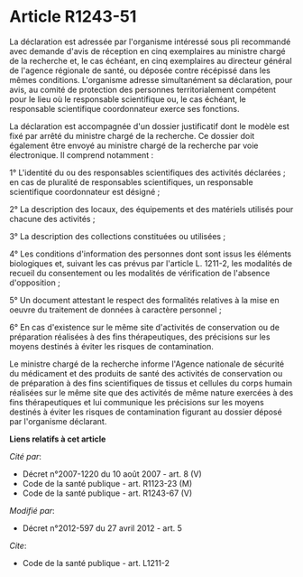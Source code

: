 # Article R1243-51

La déclaration est adressée par l'organisme intéressé sous pli recommandé avec demande d'avis de réception en cinq
exemplaires au ministre chargé de la recherche et, le cas échéant, en cinq exemplaires au directeur général de l'agence
régionale de santé, ou déposée contre récépissé dans les mêmes conditions. L'organisme adresse simultanément sa déclaration,
pour avis, au comité de protection des personnes territorialement compétent pour le lieu où le responsable scientifique ou,
le cas échéant, le responsable scientifique coordonnateur exerce ses fonctions. 

La déclaration est accompagnée d'un dossier justificatif dont le modèle est fixé par arrêté du ministre chargé de la
recherche. Ce dossier doit également être envoyé au ministre chargé de la recherche par voie électronique. Il comprend
notamment : 

1° L'identité du ou des responsables scientifiques des activités déclarées ; en cas de pluralité de responsables
scientifiques, un responsable scientifique coordonnateur est désigné ; 

2° La description des locaux, des équipements et des matériels utilisés pour chacune des activités ; 

3° La description des collections constituées ou utilisées ; 

4° Les conditions d'information des personnes dont sont issus les éléments biologiques et, suivant les cas prévus par
l'article L. 1211-2, les modalités de recueil du consentement ou les modalités de vérification de l'absence d'opposition ; 

5° Un document attestant le respect des formalités relatives à la mise en oeuvre du traitement de données à caractère
personnel ; 

6° En cas d'existence sur le même site d'activités de conservation ou de préparation réalisées à des fins thérapeutiques, des
précisions sur les moyens destinés à éviter les risques de contamination. 

Le ministre chargé de la recherche informe l'Agence nationale de sécurité du médicament et des produits de santé des
activités de conservation ou de préparation à des fins scientifiques de tissus et cellules du corps humain réalisées sur le
même site que des activités de même nature exercées à des fins thérapeutiques et lui communique les précisions sur les moyens
destinés à éviter les risques de contamination figurant au dossier déposé par l'organisme déclarant.

**Liens relatifs à cet article**

_Cité par_:

  - Décret n°2007-1220 du 10 août 2007 - art. 8 (V)
  - Code de la santé publique - art. R1123-23 (M)
  - Code de la santé publique - art. R1243-67 (V)

_Modifié par_:

  - Décret n°2012-597 du 27 avril 2012 - art. 5

_Cite_:

  - Code de la santé publique - art. L1211-2
